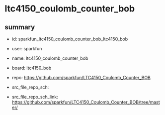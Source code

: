 # ltc4150_coulomb_counter_bob
 
## summary 
* id: sparkfun_ltc4150_coulomb_counter_bob_ltc4150_bob
* user: sparkfun
* name: ltc4150_coulomb_counter_bob
* board: ltc4150_bob
* repo: https://github.com/sparkfun/LTC4150_Coulomb_Counter_BOB



* src_file_repo_sch: 
* src_file_repo_sch_link: https://github.com/sparkfun/LTC4150_Coulomb_Counter_BOB/tree/master/






